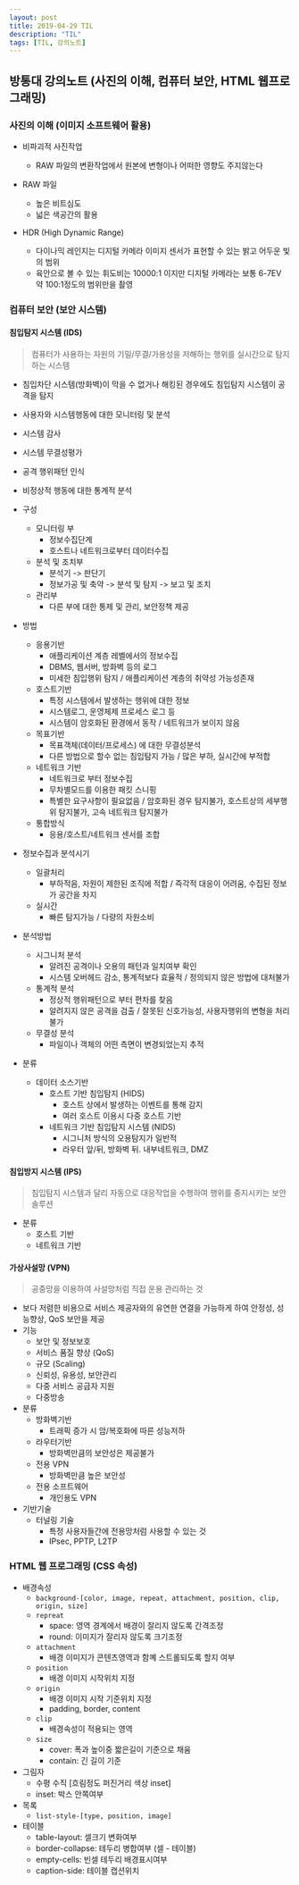 ```yaml
---
layout: post
title: 2019-04-29 TIL
description: "TIL"
tags: [TIL, 강의노트]
---
```


## 방통대 강의노트 (사진의 이해, 컴퓨터 보안, HTML 웹프로그래밍)

### 사진의 이해 (이미지 소프트웨어 활용)

- 비파괴적 사진작업

  - RAW 파일의 변환작업에서 원본에 변형이나 어떠한 영향도 주지않는다

- RAW 파일
  - 높은 비트심도
  - 넓은 색공간의 활용
- HDR (High Dynamic Range)
  - 다이나믹 레인지는 디지털 카메라 이미지 센서가 표현할 수 있는 밝고 어두운 빛의 범위
  - 육안으로 볼 수 있는 휘도비는 10000:1 이지만 디지털 카메라는 보통 6-7EV 약 100:1정도의 범위만을 촬영

### 컴퓨터 보안 (보안 시스템)

#### 침입탐지 시스템 (IDS)

> 컴퓨터가 사용하는 자원의 기밀/무결/가용성을 저해하는 행위를 실시간으로 탐지하는 시스템

- 침입차단 시스템(방화벽)이 막을 수 없거나 해킹된 경우에도 침입탐지 시스템이 공격을 탐지
- 사용자와 시스템행동에 대한 모니터링 및 분석
- 시스템 감사
- 시스템 무결성평가
- 공격 행위패턴 인식
- 비정상적 행동에 대한 통계적 분석

- 구성
  - 모니터링 부
    - 정보수집단계
    - 호스트나 네트워크로부터 데이터수집
  - 분석 및 조치부
    - 분석기 -> 판단기
    - 정보가공 및 축약 -> 분석 및 탐지 -> 보고 및 조치
  - 관리부
    - 다른 부에 대한 통제 및 관리, 보안정책 제공
- 방법
  - 응용기반
    - 애플리케이션 계층 레벨에서의 정보수집
    - DBMS, 웹서버, 방화벽 등의 로그
    - 미세한 침입행위 탐지 / 애플리케이션 계층의 취약성 가능성존재
  - 호스트기반
    - 특정 시스템에서 발생하는 행위에 대한 정보
    - 시스템로그, 운영체제 프로세스 로그 등
    - 시스템이 암호화된 환경에서 동작 / 네트워크가 보이지 않음
  - 목표기반
    - 목표객체(데이터/프로세스) 에 대한 무결성분석
    - 다른 방법으로 할수 없는 침입탐지 가능 / 많은 부하, 실시간에 부적합
  - 네트워크 기반
    - 네트워크로 부터 정보수집
    - 무차별모드를 이용한 패킷 스니핑
    - 특별한 요구사항이 필요없음 / 암호화된 경우 탐지불가, 호스트상의 세부행위 탐지불가, 고속 네트워크 탐지불가
  - 통합방식
    - 응용/호스트/네트워크 센서를 조합
- 정보수집과 분석시기
  - 일괄처리
    - 부하적음, 자원이 제한된 조직에 적합 / 즉각적 대응이 어려움, 수집된 정보가 공간을 차지
  - 실시간
    - 빠른 탐지가능 / 다량의 자원소비
- 분석방법
  - 시그니처 분석
    - 알려진 공격이나 오용의 패턴과 일치여부 확인
    - 시스템 오버헤드 감소, 통계적보다 효율적 / 정의되지 않은 방법에 대처불가
  - 통계적 분석
    - 정상적 행위패턴으로 부터 편차를 찾음
    - 알려지지 않은 공격을 검출 / 잘못된 신호가능성, 사용자행위의 변형을 처리불가
  - 무결성 분석
    - 파일이나 객체의 어떤 측면이 변경되었는지 추적
- 분류
  - 데이터 소스기반
    - 호스트 기반 침입탐지 (HIDS)
      - 호스트 상에서 발생하는 이벤트를 통해 감지
      - 여러 호스트 이용시 다중 호스트 기반
    - 네트워크 기반 침입탐지 시스템 (NIDS)
      - 시그니처 방식의 오용탐지가 일반적
      - 라우터 앞/뒤, 방화벽 뒤. 내부네트워크, DMZ

#### 침입방지 시스템 (IPS)

> 침입탐지 시스템과 달리 자동으로 대응작업을 수행하여 행위를 중지시키는 보안솔루션

- 분류
  - 호스트 기반
  - 네트워크 기반

#### 가상사설망 (VPN)

> 공중망을 이용하여 사설망처럼 직접 운용 관리하는 것

- 보다 저렴한 비용으로 서비스 제공자와의 유연한 연결을 가능하게 하여 안정성, 성능향상, QoS 보안을 제공
- 기능
  - 보안 및 정보보호
  - 서비스 품질 향상 (QoS)
  - 규모 (Scaling)
  - 신뢰성, 유용성, 보안관리
  - 다중 서비스 공급자 지원
  - 다중방송
- 분류
  - 방화벽기반
    - 트래픽 증가 시 암/복호화에 따른 성능저하
  - 라우터기반
    - 방화벽만큼의 보안성은 제공불가
  - 전용 VPN
    - 방화벽만큼 높은 보안성
  - 전용 소프트웨어
    - 개인용도 VPN
- 기반기술
  - 터널링 기술
    - 특정 사용자들간에 전용망처럼 사용할 수 있는 것
    - IPsec, PPTP, L2TP

### HTML 웹 프로그래밍 (CSS 속성)

- 배경속성
  - `background-[color, image, repeat, attachment, position, clip, origin, size]`
  - `repreat`
    - space: 영역 경계에서 배경이 잘리지 않도록 간격조정
    - round: 이미지가 잘리자 않도록 크기조정
  - `attachment`
    - 배경 이미지가 콘텐츠영역과 함꼐 스트롤되도록 할지 여부
  - `position`
    - 배경 이미지 시작위치 지정
  - `origin`
    - 배경 이미지 시작 기준위치 지정
    - padding, border, content
  - `clip`
    - 배경속성이 적용되는 영역
  - `size`
    - cover: 폭과 높이중 짧은길이 기준으로 채움
    - contain: 긴 길이 기준
- 그림자
  - 수평 수직 [흐림정도 퍼진거리 색상 inset]
  - inset: 박스 안쪽여부
- 목록
  - `list-style-[type, position, image]`
- 테이블
  - table-layout: 셀크기 변화여부
  - border-collapse: 테두리 병합여부 (셀 - 테이블)
  - empty-cells: 빈셀 테두리 배경표시여부
  - caption-side: 테이블 캡션위치
